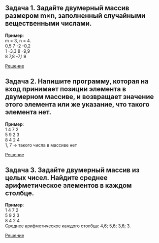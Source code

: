 ## Задача 1. Задайте двумерный массив размером m×n, заполненный случайными вещественными числами.
**Пример**:  
m = 3, n = 4.  
0,5 7 -2 -0,2  
1 -3,3 8 -9,9  
8  7,8 -7,1 9  

[Решение](Task01/Program.cs)

## Задача 2. Напишите программу, которая на вход принимает позиции элемента в двумерном массиве, и возвращает значение этого элемента или же указание, что такого элемента нет.
**Пример**:  
1 4 7 2  
5 9 2 3  
8 4 2 4  
1, 7 -> такого числа в массиве нет

[Решение](Task02/Program.cs)

## Задача 3. Задайте двумерный массив из целых чисел. Найдите среднее арифметическое элементов в каждом столбце.
**Пример**:  
1 4 7 2  
5 9 2 3  
8 4 2 4  
Среднее арифметическое каждого столбца: 4,6; 5,6; 3,6; 3.

[Решение](Task03/Program.cs)